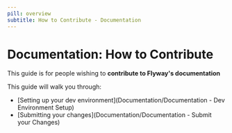 ```yaml
---
pill: overview
subtitle: How to Contribute - Documentation
---
```

# Documentation: How to Contribute
This guide is for people wishing to **contribute to Flyway's documentation**

This guide will walk you through:
    
* [Setting up your dev environment](Documentation/Documentation - Dev Environment Setup)
* [Submitting your changes](Documentation/Documentation - Submit your Changes)


